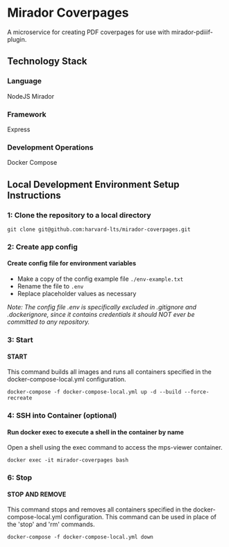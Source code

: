 # Mirador Coverpages

A microservice for creating PDF coverpages for use with mirador-pdiiif-plugin.

## Technology Stack
### Language
NodeJS
Mirador

### Framework
Express

### Development Operations
Docker Compose

## Local Development Environment Setup Instructions

### 1: Clone the repository to a local directory
```git clone git@github.com:harvard-lts/mirador-coverpages.git```

### 2: Create app config

#### Create config file for environment variables
- Make a copy of the config example file `./env-example.txt`
- Rename the file to `.env`
- Replace placeholder values as necessary

*Note: The config file .env is specifically excluded in .gitignore and .dockerignore, since it contains credentials it should NOT ever be committed to any repository.*

### 3: Start

#### START

This command builds all images and runs all containers specified in the docker-compose-local.yml configuration.

```
docker-compose -f docker-compose-local.yml up -d --build --force-recreate
```

### 4: SSH into Container (optional)

#### Run docker exec to execute a shell in the container by name

Open a shell using the exec command to access the mps-viewer container.

```
docker exec -it mirador-coverpages bash
```

### 6: Stop

#### STOP AND REMOVE

This command stops and removes all containers specified in the docker-compose-local.yml configuration. This command can be used in place of the 'stop' and 'rm' commands.

```
docker-compose -f docker-compose-local.yml down
```

